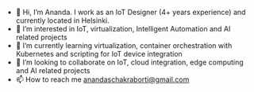 - 👋 Hi, I’m Ananda. I work as an IoT Designer (4+ years experience) and currently located in Helsinki. 
- 👀 I’m interested in IoT, virtualization, Intelligent Automation and AI related projects
- 🌱 I’m currently learning virtualization, container orchestration with Kubernetes and scripting for IoT device integration    
- 💞️ I’m looking to collaborate on IoT, cloud integration, edge computing and AI related projects
- 📫 How to reach me anandaschakraborti@gmail.com

<!---
anandashankar/anandashankar is a ✨ special ✨ repository because its `README.md` (this file) appears on your GitHub profile.
You can click the Preview link to take a look at your changes.
--->

